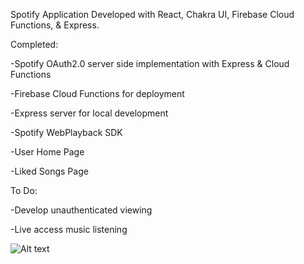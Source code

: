 Spotify Application Developed with React, Chakra UI, Firebase Cloud Functions, & Express.


Completed: 

  -Spotify OAuth2.0 server side implementation with Express & Cloud Functions

  -Firebase Cloud Functions for deployment

  -Express server for local development

  -Spotify WebPlayback SDK

  -User Home Page

  -Liked Songs Page

To Do: 

  -Develop unauthenticated viewing

  -Live access music listening

  
![Alt text](spotify-clone/Landing_SreenShot.PNGraw=true "User Landing")